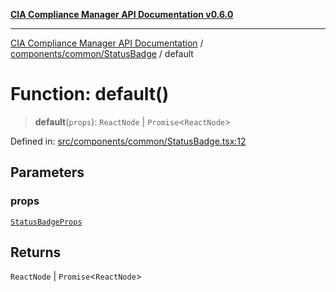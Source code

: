 [**CIA Compliance Manager API Documentation v0.6.0**](../../../../README.md)

***

[CIA Compliance Manager API Documentation](../../../../modules.md) / [components/common/StatusBadge](../README.md) / default

# Function: default()

> **default**(`props`): `ReactNode` \| `Promise`\<`ReactNode`\>

Defined in: [src/components/common/StatusBadge.tsx:12](https://github.com/Hack23/cia-compliance-manager/blob/32fe683007dd7fe1aa6b244d2353e60fab4f51de/src/components/common/StatusBadge.tsx#L12)

## Parameters

### props

[`StatusBadgeProps`](../type-aliases/StatusBadgeProps.md)

## Returns

`ReactNode` \| `Promise`\<`ReactNode`\>
